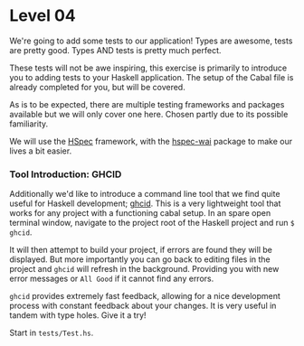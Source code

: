 # Level 04

We're going to add some tests to our application! Types are awesome, tests are
pretty good. Types AND tests is pretty much perfect.

These tests will not be awe inspiring, this exercise is primarily to introduce
you to adding tests to your Haskell application. The setup of the Cabal file is
already completed for you, but will be covered.

As is to be expected, there are multiple testing frameworks and packages
available but we will only cover one here. Chosen partly due to its possible
familiarity.

We will use the [HSpec] framework, with the [hspec-wai] package to make our
lives a bit easier.

### Tool Introduction: GHCID

Additionally we'd like to introduce a command line tool that we find quite
useful for Haskell development; [ghcid]. This is a very lightweight tool that
works for any project with a functioning cabal setup. In an spare open terminal
window, navigate to the project root of the Haskell project and run ``$ ghcid``.

It will then attempt to build your project, if errors are found they will be
displayed. But more importantly you can go back to editing files in the project
and ``ghcid`` will refresh in the background. Providing you with new error
messages or ``All Good`` if it cannot find any errors.

``ghcid`` provides extremely fast feedback, allowing for a nice development
process with constant feedback about your changes. It is very useful in tandem
with type holes. Give it a try!

Start in ``tests/Test.hs``.

[HSpec]: (http://hspec.github.io/)
[hspec-wai]: (https://hackage.haskell.org/package/hspec-wai)
[ghcid]: (https://github.com/ndmitchell/ghcid)
